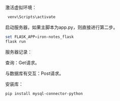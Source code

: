 激活虚拟环境：

```powershell
 venv\Scripts\activate
```

启动服务器，如果主脚本为app.py，则直接进行第二步。

```powershell
set FLASK_APP=iron-notes_flask
flask run
```

服务器记录：

查询：Get请求。

与数据库有交互：Post请求。

安装库：

```powershel
pip install mysql-connector-python
```